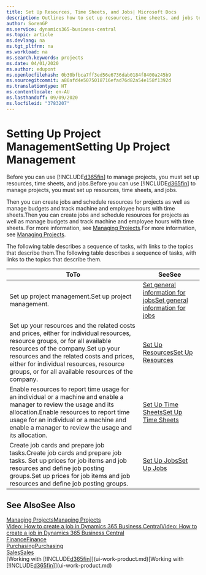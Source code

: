 ```yaml
---
title: Set Up Resources, Time Sheets, and Jobs| Microsoft Docs
description: Outlines how to set up resources, time sheets, and jobs to manage projects.
author: SorenGP
ms.service: dynamics365-business-central
ms.topic: article
ms.devlang: na
ms.tgt_pltfrm: na
ms.workload: na
ms.search.keywords: projects
ms.date: 04/01/2020
ms.author: edupont
ms.openlocfilehash: 0b30bfbca7ff3ed56e6736dab0184f8400a245b9
ms.sourcegitcommit: a80afd4e5075018716efad76d82a54e158f1392d
ms.translationtype: HT
ms.contentlocale: en-AU
ms.lasthandoff: 09/09/2020
ms.locfileid: "3783207"
---
```

# <a name="setting-up-project-management"></a><span data-ttu-id="b3cfc-103">Setting Up Project Management</span><span class="sxs-lookup"><span data-stu-id="b3cfc-103">Setting Up Project Management</span></span>
<span data-ttu-id="b3cfc-104">Before you can use [!INCLUDE[d365fin](includes/d365fin_md.md)] to manage projects, you must set up resources, time sheets, and jobs.</span><span class="sxs-lookup"><span data-stu-id="b3cfc-104">Before you can use [!INCLUDE[d365fin](includes/d365fin_md.md)] to manage projects, you must set up resources, time sheets, and jobs.</span></span>

<span data-ttu-id="b3cfc-105">Then you can create jobs and schedule resources for projects as well as manage budgets and track machine and employee hours with time sheets.</span><span class="sxs-lookup"><span data-stu-id="b3cfc-105">Then you can create jobs and schedule resources for projects as well as manage budgets and track machine and employee hours with time sheets.</span></span> <span data-ttu-id="b3cfc-106">For more information, see [Managing Projects](projects-manage-projects.md).</span><span class="sxs-lookup"><span data-stu-id="b3cfc-106">For more information, see [Managing Projects](projects-manage-projects.md).</span></span>  

<span data-ttu-id="b3cfc-107">The following table describes a sequence of tasks, with links to the topics that describe them.</span><span class="sxs-lookup"><span data-stu-id="b3cfc-107">The following table describes a sequence of tasks, with links to the topics that describe them.</span></span>

| <span data-ttu-id="b3cfc-108">To</span><span class="sxs-lookup"><span data-stu-id="b3cfc-108">To</span></span> | <span data-ttu-id="b3cfc-109">See</span><span class="sxs-lookup"><span data-stu-id="b3cfc-109">See</span></span> |
| --- | --- |
| <span data-ttu-id="b3cfc-110">Set up project management.</span><span class="sxs-lookup"><span data-stu-id="b3cfc-110">Set up project management.</span></span>|[<span data-ttu-id="b3cfc-111">Set general information for jobs</span><span class="sxs-lookup"><span data-stu-id="b3cfc-111">Set general information for jobs</span></span>](projects-how-setup-jobs.md#to-set-general-information-for-jobs)|
| <span data-ttu-id="b3cfc-112">Set up your resources and the related costs and prices, either for individual resources, resource groups, or for all available resources of the company.</span><span class="sxs-lookup"><span data-stu-id="b3cfc-112">Set up your resources and the related costs and prices, either for individual resources, resource groups, or for all available resources of the company.</span></span> |[<span data-ttu-id="b3cfc-113">Set Up Resources</span><span class="sxs-lookup"><span data-stu-id="b3cfc-113">Set Up Resources</span></span>](projects-how-setup-resources.md) |
| <span data-ttu-id="b3cfc-114">Enable resources to report time usage for an individual or a machine and enable a manager to review the usage and its allocation.</span><span class="sxs-lookup"><span data-stu-id="b3cfc-114">Enable resources to report time usage for an individual or a machine and enable a manager to review the usage and its allocation.</span></span> |[<span data-ttu-id="b3cfc-115">Set Up Time Sheets</span><span class="sxs-lookup"><span data-stu-id="b3cfc-115">Set Up Time Sheets</span></span>](projects-how-setup-time-sheets.md) |
| <span data-ttu-id="b3cfc-116">Create job cards and prepare job tasks.</span><span class="sxs-lookup"><span data-stu-id="b3cfc-116">Create job cards and prepare job tasks.</span></span> <span data-ttu-id="b3cfc-117">Set up prices for job items and job resources and define job posting groups.</span><span class="sxs-lookup"><span data-stu-id="b3cfc-117">Set up prices for job items and job resources and define job posting groups.</span></span> |[<span data-ttu-id="b3cfc-118">Set Up Jobs</span><span class="sxs-lookup"><span data-stu-id="b3cfc-118">Set Up Jobs</span></span>](projects-how-setup-jobs.md) |

## <a name="see-also"></a><span data-ttu-id="b3cfc-119">See Also</span><span class="sxs-lookup"><span data-stu-id="b3cfc-119">See Also</span></span>

[<span data-ttu-id="b3cfc-120">Managing Projects</span><span class="sxs-lookup"><span data-stu-id="b3cfc-120">Managing Projects</span></span>](projects-manage-projects.md)  
[<span data-ttu-id="b3cfc-121">Video: How to create a job in Dynamics 365 Business Central</span><span class="sxs-lookup"><span data-stu-id="b3cfc-121">Video: How to create a job in Dynamics 365 Business Central</span></span>](https://www.youtube.com/watch?v=VqaPWr7BWmw)  
[<span data-ttu-id="b3cfc-122">Finance</span><span class="sxs-lookup"><span data-stu-id="b3cfc-122">Finance</span></span>](finance.md)  
[<span data-ttu-id="b3cfc-123">Purchasing</span><span class="sxs-lookup"><span data-stu-id="b3cfc-123">Purchasing</span></span>](purchasing-manage-purchasing.md)  
[<span data-ttu-id="b3cfc-124">Sales</span><span class="sxs-lookup"><span data-stu-id="b3cfc-124">Sales</span></span>](sales-manage-sales.md)  
<span data-ttu-id="b3cfc-125">[Working with [!INCLUDE[d365fin](includes/d365fin_md.md)]](ui-work-product.md)</span><span class="sxs-lookup"><span data-stu-id="b3cfc-125">[Working with [!INCLUDE[d365fin](includes/d365fin_md.md)]](ui-work-product.md)</span></span>  
